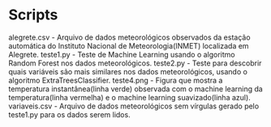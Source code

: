 # Scripts
alegrete.csv - Arquivo de dados meteorológicos observados da estação automática do Instituto Nacional de Meteorologia(INMET) localizada em Alegrete.
teste1.py - Teste de Machine Learning usando o algoritmo Random Forest nos dados meteorológicos.
teste2.py - Teste para descobrir quais variáveis são mais similares nos dados meteorológicos, usando o algoritmo ExtraTreesClassifier.
teste4.png - Figura que mostra a temperatura instantânea(linha verde) observada com o machine learning da temperatura(linha vermelha) e o machine
learning suavizado(linha azul). 
variaveis.csv - Arquivo de dados meteorológicos sem vírgulas gerado pelo teste1.py para os dados serem lidos. 
